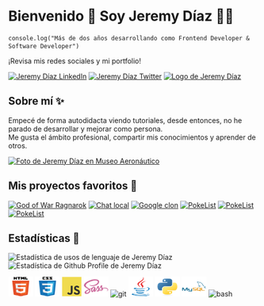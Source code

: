 # Bienvenido 👋 Soy Jeremy Díaz 👨‍💻

```
console.log("Más de dos años desarrollando como Frontend Developer & Software Developer")
```

¡Revisa mis redes sociales y mi portfolio!

[<img src="https://raw.githubusercontent.com/rahuldkjain/github-profile-readme-generator/master/src/images/icons/Social/linked-in-alt.svg" alt="Jeremy Díaz LinkedIn" width="50px" height="40px">](https://www.linkedin.com/in/jeremy-d%C3%ADaz-50b594233/)
[<img src="https://raw.githubusercontent.com/rahuldkjain/github-profile-readme-generator/master/src/images/icons/Social/twitter.svg" alt="Jeremy Díaz Twitter" width="50px" height="40px">](https://twitter.com/jeremy664k)
[<img src="https://jeremydiaz.netlify.app/favicon.ico" alt="Logo de Jeremy Díaz" width="40px" height="40px">](https://jeremydiaz.netlify.app)
  
## Sobre mí ✨

Empecé de forma autodidacta viendo tutoriales, desde entonces, no he parado de desarrollar y mejorar como persona.   
Me gusta el ámbito profesional, compartir mis conocimientos y aprender de otros.

[<img src="https://jeremydiaz.netlify.app/images/me.webp" alt="Foto de Jeremy Díaz en Museo Aeronáutico" width="350px">](https://jeremydiaz.netlify.app)  

## Mis proyectos favoritos 🚀

[<img src="https://jeremydiaz.netlify.app/images/projects/godofwar.webp" alt="God of War Ragnarok" width="32%">](https://god-of-war-ragnarok-clone.netlify.app/)
[<img src="https://jeremydiaz.netlify.app/images/projects/chatlocal.webp" alt="Chat local" width="32%">](https://chatlocal.netlify.app/)
[<img src="https://jeremydiaz.netlify.app/images/projects/clongoogle.webp" alt="Google clon" width="32%">](https://clongoogle.netlify.app/)
[<img src="https://jeremydiaz.netlify.app/images/projects/pokelist.webp" alt="PokeList" width="32%">](https://pokelists.netlify.app/)
[<img src="https://jeremydiaz.netlify.app/images/projects/holaspreen.webp" alt="PokeList" width="32%">](https://holaspreen.netlify.app/)
[<img src="https://jeremydiaz.netlify.app/images/projects/wordme.webp" alt="PokeList" width="32%">](https://wordme.netlify.app/)

## Estadísticas 📢

<p align="left">
  <img src="https://github-readme-stats.vercel.app/api/top-langs?locale=en&hide_title=false&layout=compact&card_width=320&langs_count=5&theme=dracula&hide_border=false&username=jeremy664k" height="150px" alt="Estadística de usos de lenguaje de Jeremy Díaz">
  <img src="https://github-readme-stats.vercel.app/api?hide_title=false&hide_rank=false&show_icons=true&include_all_commits=true&count_private=true&disable_animations=false&theme=dracula&locale=en&hide_border=false&username=jeremy664k" height="150px" alt="Estadística de Github Profile de Jeremy Díaz">
</p>

<p align="left">
  <img src="https://raw.githubusercontent.com/devicons/devicon/master/icons/html5/html5-original-wordmark.svg" alt="html5" width="50px" height="40px"> 
  <img src="https://raw.githubusercontent.com/devicons/devicon/master/icons/css3/css3-original-wordmark.svg" alt="css3" width="50px" height="40px">
   <img src="https://raw.githubusercontent.com/devicons/devicon/master/icons/javascript/javascript-original.svg" alt="javascript" width="40px" height="40px"> 
  <img src="https://raw.githubusercontent.com/devicons/devicon/master/icons/sass/sass-original.svg" alt="sass" width="50px" height="40px">
  <img src="https://www.vectorlogo.zone/logos/git-scm/git-scm-icon.svg" alt="git" width="50px" height="40">
  <img src="https://raw.githubusercontent.com/devicons/devicon/master/icons/java/java-original.svg" alt="java" width="50px" height="40px"> 
  <img src="https://raw.githubusercontent.com/devicons/devicon/master/icons/python/python-original.svg" alt="python" width="50px" height="40px"> 
  <img src="https://raw.githubusercontent.com/devicons/devicon/master/icons/mysql/mysql-original-wordmark.svg" alt="mysql" width="50px" height="40px"> 
  <img src="https://www.vectorlogo.zone/logos/gnu_bash/gnu_bash-icon.svg" alt="bash" width="50px" height="40px">
</p>
